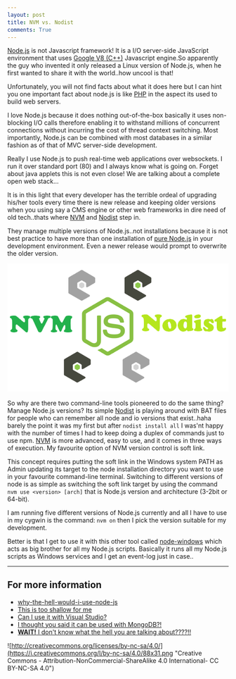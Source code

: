 ```yaml
---
layout: post
title: NVM vs. Nodist
comments: True
---
```




[Node.js](https://nodejs.org) is not Javascript framework! It is a I/O server-side JavaScript environment that uses [Google V8 (C++)]() Javascript engine.So apparently the guy who invented it only released a Linux version of Node.js, when he first wanted to share it with the world..how uncool is that! 

Unfortunately, you will not find facts about what it does here but I can hint you one important fact about node.js is like [PHP]() in the aspect its used to build web servers. 

I love Node.js because it does nothing out-of-the-box basically it uses non-blocking I/O calls therefore enabling it to withstand millions of concurrent connections without incurring the cost of thread context switching. Most importantly, Node.js can be combined with most databases in a similar fashion as of that of MVC server-side development.

Really I use Node.js to push real-time web applications over websockets. I run it over standard port (80) and I always know what is going on. Forget about java applets this is not even close! We are talking about a complete open web stack...

It is in this light that every developer has the terrible ordeal of upgrading his/her tools every time there is new release and keeping older versions when you using say a CMS engine or other web frameworks in dire need of old tech..thats where [NVM](https://github.com/coreybutler/nvm-windows) and [Nodist](https://github.com/marcelklehr/nodist) step in. 

They manage multiple versions of Node.js..not installations because it is not best practice to have more than one installation of [pure Node.js](https://nodejs.org/en/download/) in your development environment. Even a newer release would prompt to overwrite the older version.

![image](https://raw.githubusercontent.com/Gochojr/blogsite/gh-pages/images/nvm_v_%20nodist.png)

So why are there two command-line tools pioneered to do the same thing? Manage Node.js versions? Its simple [Nodist](https://github.com/marcelklehr/nodist) is playing around with BAT files for people who can remember all node and io versions that exist..haha barely the point it was my first but after `nodist install all` I was'nt happy with the number of times I had to keep doing a duplex of commands just to use npm. [NVM](https://github.com/coreybutler/nvm-windows) is more advanced, easy to use, and it comes in three ways of execution. My favourite option of NVM version control is soft link. 

This concept requires putting the soft link in the Windows system PATH as Admin updating its target to the node installation directory you want to use in your favourite command-line terminal. Switching to different versions of node is as simple as switching the soft link target by using the command `nvm use <version> [arch]` that is Node.js version and architecture (3-2bit or 64-bit).

I am running five different versions of Node.js currently and all I have to use in my cygwin is the command: `nvm on` then I pick the version suitable for my development.

Better is that I get to use it with this other tool called [node-windows](https://github.com/coreybutler/node-windows) which acts as big brother for all my Node.js scripts. Basically it runs all my Node.js scripts as Windows services and I get an event-log just in case..

----------
## For more information

- [why-the-hell-would-i-use-node-js](http://www.toptal.com/nodejs/why-the-hell-would-i-use-node-js)
- [This is too shallow for me](https://nodejs.org/en/about/)
- [Can I use it with Visual Studio?](https://code.visualstudio.com/Docs/runtimes/nodejs)
- [I thought you said it can be used with MongoDB?!](https://docs.mongodb.org/getting-started/node/)
- [**WAIT!** I don't know what the hell you are talking about????!!](https://www.udemy.com/understand-nodejs/)

![http://creativecommons.org/licenses/by-nc-sa/4.0/](https://i.creativecommons.org/l/by-nc-sa/4.0/88x31.png 
"Creative Commons - Attribution-NonCommercial-ShareAlike 4.0 International- CC BY-NC-SA 4.0") 


